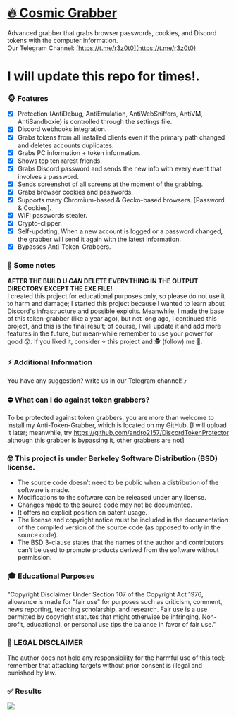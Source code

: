 # [🔥 Cosmic Grabber](https://t.me/r3z0t0)
 Advanced grabber that grabs browser passwords, cookies, and Discord tokens with the computer information.<br>
 Our Telegram Channel: [https://t.me/r3z0t0](https://t.me/r3z0t0)

# I will update this repo for times!.

### 🐵 Features
   - [x] Protection (AntiDebug, AntiEmulation, AntiWebSniffers, AntiVM, AntiSandboxie) is controlled through the settings file.
   - [x] Discord webhooks integration. 
   - [x] Grabs tokens from all installed clients even if the primary path changed and deletes accounts duplicates.
   - [x] Grabs PC information + token information.
   - [x] Shows top ten rarest friends.
   - [x] Grabs Discord password and sends the new info with every event that involves a password. 
   - [x] Sends screenshot of all screens at the moment of the grabbing.
   - [x] Grabs browser cookies and passwords.
   - [x] Supports many Chromium-based & Gecko-based browsers. [Password & Cookies].
   - [x] WIFI passwords stealer. 
   - [x] Crypto-clipper.
   - [x] Self-updating, When a new account is logged or a password changed, the grabber will send it again with the latest information.
   - [x] Bypasses Anti-Token-Grabbers.
 
### 📣 Some notes
**AFTER THE BUILD U _CAN_ DELETE EVERYTHING IN THE OUTPUT DIRECTORY EXCEPT THE EXE FILE!**<br>
 I created this project for educational purposes only, so please do not use it to harm and damage;
 I started this project because I wanted to learn about Discord's infrastructure and possible exploits. Meanwhile, I made the base of this token-grabber (like a year ago), but not long ago, I continued this project, and this is the final result; of course, I will update it and add more features in the future, but mean-while remember to use your power for good 😲.
 If you liked it, consider ⭐ this project and 🕵️ (follow) me 🤔.
 
### ⚡ Additional Information
You have any suggestion? write us in our Telegram channel! ⤴️
 
### ⛔ What can I do against token grabbers?
To be protected against token grabbers, you are more than welcome to install my Anti-Token-Grabber, which is located on my GitHub. [I will upload it later; meanwhile, try https://github.com/andro2157/DiscordTokenProtector although this grabber is bypassing it, other grabbers are not]
 
### 🤓 This project is under Berkeley Software Distribution (BSD) license.
* The source code doesn’t need to be public when a distribution of the software is made.
* Modifications to the software can be released under any license.
* Changes made to the source code may not be documented.
* It offers no explicit position on patent usage.
* The license and copyright notice must be included in the documentation of the compiled version of the source code (as opposed to only in the source code).
* The BSD 3-clause states that the names of the author and contributors can’t be used to promote products derived from the software without permission.

### 🎓 Educational Purposes
"Copyright Disclaimer Under Section 107 of the Copyright Act 1976, allowance is made for "fair use" for purposes such as criticism, comment, news reporting, teaching scholarship, and research. Fair use is a use permitted by copyright statutes that might otherwise be infringing. Non-profit, educational, or personal use tips the balance in favor of fair use."
 
### 🚨 LEGAL DISCLAIMER

The author does not hold any responsibility for the harmful use of this tool; remember that attacking targets without prior consent is illegal and punished by law.

### ✅ Results
 ![](https://media.discordapp.net/attachments/1112068941834100749/1114239935990472874/1.png?width=383&height=441)
